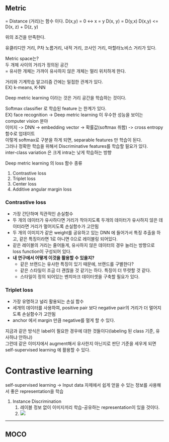 ## Metric 
= Distance (거리)는 함수 이다.
D(x,y) = 0 <-> x = y
D(x, y) = D(y,x)
D(x,y) <= D(x, z) + D(z, y)

위의 조건을 만족한다. 

유클리디안 거리, P차 노름거리, 내적 거리, 코사인 거리, 마할라노비스 거리가 있다.

Metric space는?  
두 개체 사이의 거리가 정의된 공간  
= 유사한 개체는 가까이 유사하지 않은 개체는 멀리 위치하게 한다. 

거리와 기계학습 알고리즘 간에는 밀접한 관계가 있다.  
EX) k-means, K-NN  

Deep metric learning 이라는 것은 거리 공간을 학습하는 것이다.  

Softmax classifier 로 학습된 feature 는 한계가 있다.  
EX) face recognition -> Deep metric learning 이 우수한 성능을 보이는 computer vision 분야  
이미지 -> DNN -> embedding vector -> 확률값(softmax 취함) -> cross entropy 함수로 업데이트  
이렇게 softmax로 구분을 하게 되면, separable features 만 학습이 된다.  
그러나 정확한 학습을 위해서 Discriminative features를 학습할 필요가 있다.  
inter-class variation 은 크게 intra는 낮게 학습하는 방향  

Deep metric learning 의 loss 함수 종류  
1. Contrastive loss
1. Triplet loss
2. Center loss
3. Additive angular margin loss  

### Contrastive loss

- 가장 간단하며 직관적인 손실함수
- 두 개의 데이터가 유사하다면 거리가 작아지도록 두개의 데이터가 유사하지 않은 데이터라면 거리가 멀어지도록 손실함수가 고안됨
- 두 개의 이미지가 같은 weight를 공유하고 있는 DNN 에 들어가서 특징 추출을 하고, 같은 특징이라면 1로 아니면 0으로 레이블링 되어있다. 
- 같은 레이블의 거리는 줄어들게, 유사하지 않은 데이터의 경우 늘리는 방향으로 loss function이 구성되어 있다.
- **내 연구에서 어떻게 이것을 활용할 수 있을지?**
	- 같은 브랜드는 유사한 특징이 있기 때문에, 브랜드를 구별한다?
	- 같은 스타일이 조금 더 괜찮을 것 같기는 하다. 특징이 더 뚜렷할 것 같다. 
	- 스타일이 정의 되어있는 벤치마크 데이터셋을 구축할 필요가 있다.

### Triplet loss

- 가장 유명하고 널리 활용되는 손실 함수
- 세개의 데이터를 사용하여, positive pair 보다 negative pair의 거리가 더 멀어지도록 손실함수가 고안됨
- anchor 에서 margin 만큼 negative를 멀게 할 수 있다.

지금과 같은 방식은 label이 필요한 경우에 대한 것들이다(labeling 된 class 기준, 유사하냐 안하냐)  
그런데 같은 이미지에서 augment해서 유사한지 아닌지로 판단 기준을 세우게 되면 self-supervised learning 에 활용할 수 있다. 

# Contrastive learning

self-supervised learning -> Input data 자제에서 쉽게 얻을 수 있는 정보를 사용해서 좋은 representation을 학습

1. Instance Discrimination
	1. 레이블 정보 없이 이미지끼리 학습-공유하는 representation이 있을 것이다. 
	2. ![](https://i.imgur.com/nZiW88R.png)
---

## MOCO


